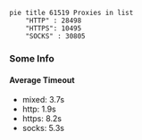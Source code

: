 
```mermaid
pie title 61519 Proxies in list
    "HTTP" : 28498
    "HTTPS": 10495
    "SOCKS" : 30805
```

### Some Info
#### Average Timeout

- mixed: 3.7s
- http: 1.9s
- https: 8.2s
- socks: 5.3s